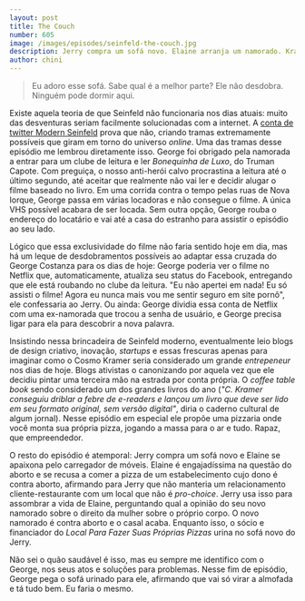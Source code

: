```yaml
---
layout: post
title: The Couch
number: 605
image: /images/episodes/seinfeld-the-couch.jpg
description: Jerry compra um sofá novo. Elaine arranja um namorado. Kramer consegue financiamento para seu restaurante. George entra em um clube de leitura.
author: chini
---
```


> Eu adoro esse sofá. Sabe qual é a melhor parte? Ele não desdobra. Ninguém pode dormir aqui.

Existe aquela teoria de que Seinfeld não funcionaria nos dias atuais: muito das desventuras seriam facilmente solucionadas com a internet. A [conta de twitter Modern Seinfeld](http://twitter.com/SeinfeldToday) prova que não, criando tramas extremamente possíveis que giram em torno do universo *online*. Uma das tramas desse episódio me lembrou diretamente isso. George foi obrigado pela namorada a entrar para um clube de leitura e ler *Bonequinha de Luxo*, do Truman Capote. Com preguiça, o nosso anti-herói calvo procrastina a leitura até o último segundo, até aceitar que realmente não vai ler e decidir alugar o filme baseado no livro. Em uma corrida contra o tempo pelas ruas de Nova Iorque, George passa em várias locadoras e não consegue o filme. A única VHS possível acabara de ser locada. Sem outra opção, George rouba o endereço do locatário e vai até a casa do estranho para assistir o episódio ao seu lado.

Lógico que essa exclusividade do filme não faria sentido hoje em dia, mas há um leque de desdobramentos possíveis ao adaptar essa cruzada do George Costanza para os dias de hoje: George poderia ver o filme no Netflix que, automaticamente, atualiza seu status do Facebook, entregando que ele está roubando no clube da leitura. "Eu não apertei em nada! Eu só assisti o filme! Agora eu nunca mais vou me sentir seguro em site pornô", ele confessaria ao Jerry. Ou ainda: George dividia essa conta de Netflix com uma ex-namorada que trocou a senha de usuário, e George precisa ligar para ela para descobrir a nova palavra. 

Insistindo nessa brincadeira de Seinfeld moderno, eventualmente leio blogs de design criativo, inovação, *startups* e essas frescuras apenas para imaginar como o Cosmo Kramer seria considerado um grande *entrepeneur* nos dias de hoje. Blogs ativistas o canonizando por aquela vez que ele decidiu pintar uma terceira mão na estrada por conta própria. O *coffee table book* sendo considerado um dos grandes livros do ano (*"C. Kramer conseguiu driblar a febre de e-readers e lançou um livro que deve ser lido em seu formato original, sem versão digital"*, diria o caderno cultural de algum jornal). Nesse episódio em especial ele propõe uma pizzaria onde você monta sua própria pizza, jogando a massa para o ar e tudo. Rapaz, que empreendedor. 

O resto do episódio é atemporal: Jerry compra um sofá novo e Elaine se apaixona pelo carregador de móveis. Elaine é engajadíssima na questão do aborto e se recusa a comer a pizza de um estabelecimento cujo dono é contra aborto, afirmando para Jerry que não manteria um relacionamento cliente-restaurante com um local que não é *pro-choice*. Jerry usa isso para assombrar a vida de Elaine, perguntando qual a opinião do seu novo namorado sobre o direito da mulher sobre o próprio corpo. O novo namorado é contra aborto e o casal acaba. Enquanto isso, o sócio e financiador do *Local Para Fazer Suas Próprias Pizzas* urina no sofá novo do Jerry.

Não sei o quão saudável é isso, mas eu sempre me identifico com o George, nos seus atos e soluções para problemas. Nesse fim de episódio, George pega o sofá urinado para ele, afirmando que vai só virar a almofada e tá tudo bem. Eu faria o mesmo.